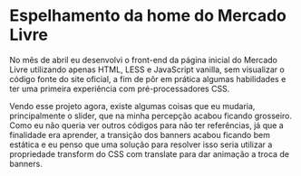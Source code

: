 # Espelhamento da home do Mercado Livre

No mês de abril eu desenvolvi o front-end da página inicial do Mercado Livre utilizando apenas HTML, LESS e JavaScript vanilla, sem visualizar o código fonte do site oficial, a fim de pôr em prática algumas habilidades e ter uma primeira experiência com pré-processadores CSS.

Vendo esse projeto agora, existe algumas coisas que eu mudaria, principalmente o slider, que na minha percepção acabou ficando grosseiro. Como eu não queria ver outros códigos para não ter referências, já que a finalidade era aprender, a transição dos banners acabou ficando bem estática e eu penso que uma solução para resolver isso seria utilizar a propriedade transform do CSS com translate para dar animação a troca de banners.
